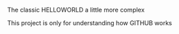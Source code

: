 The classic HELLOWORLD a little more complex

This project is only for understanding how GITHUB works 
